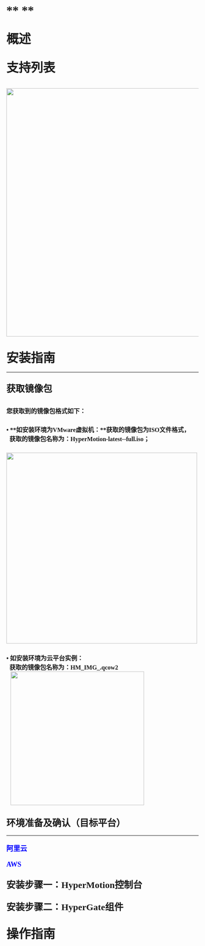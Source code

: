 
# <font face="方正正黑简体" size=6 >**  **  </font>  

## <font face="方正正黑简体" size=6 >**概述**  </font>  

## <font face="方正正黑简体" size=6 >**支持列表**  </font>  
&ensp;<img src="https://github.com/oneprocloud/hypermotion_docs/raw/master/images/image_hm_danji/22.png" width="650">
## <font face="方正正黑简体" size=6 >**安装指南**  </font>  
___
### <font face="方正正黑简体" size=5 >**获取镜像包**  </font> 
<font face="中易宋体" size=3>您获取到的镜像包格式如下：
</font>
</br>
</br><font face="中易宋体" size=3>•  **如安装环境为VMware虚拟机：**获取的镜像包为ISO文件格式，
</font>
</br><font face="中易宋体" size=3>&ensp;获取的镜像包名称为：HyperMotion-latest-<date>-full.iso；
</font>
</br>
&ensp;<img src="https://github.com/oneprocloud/hypermotion_docs/raw/master/images/image_hm_danji/1.png" width="500">
</br>
</br><font face="中易宋体" size=3>•  **如安装环境为云平台实例：**
</font>
</br><font face="中易宋体" size=3>&ensp;获取的镜像包名称为：HM_IMG_<date>.qcow2
</font>
</br>
&ensp;<img src="https://github.com/oneprocloud/hypermotion_docs/raw/master/images/image_hm_danji/2.png" width="350">
</br>
 ---

### <font face="方正正黑简体" size=5 >**环境准备及确认（目标平台）**  </font> 
___
#### <font face="方正正黑简体" size=4 color=blue>**阿里云**  </font> 
#### <font face="方正正黑简体" size=4 color=blue>**AWS**  </font> 
 
### <font face="方正正黑简体" size=5 >**安装步骤一：HyperMotion控制台**  </font> 

### <font face="方正正黑简体" size=5 >**安装步骤二：HyperGate组件**  </font> 

## <font face="方正正黑简体" size=6 >**操作指南**  </font>  
